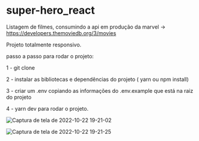 # super-hero_react

Listagem de filmes, consumindo a api em produção da marvel -> https://developers.themoviedb.org/3/movies

Projeto totalmente responsivo.

passo a passo para rodar o projeto: 

1 - git clone

2 - instalar as bibliotecas e dependências do projeto ( yarn ou npm install)

3 - criar um .env copiando as informações do .env.example que está na raiz do projeto

4 - yarn dev para rodar o projeto.


![Captura de tela de 2022-10-22 19-21-02](https://user-images.githubusercontent.com/59670578/197364741-afd07e53-3dc3-4d1d-ac48-dc4f21fc011e.png)

![Captura de tela de 2022-10-22 19-21-25](https://user-images.githubusercontent.com/59670578/197364791-bdd50b0b-9911-4799-ba40-8bd97bd6249f.png)
